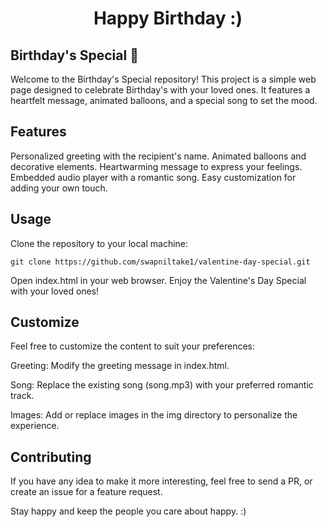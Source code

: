<h1 align="center">
    Happy Birthday :)
</h1>

## Birthday's Special 💖
Welcome to the Birthday's Special repository! This project is a simple web page designed to celebrate Birthday's with your loved ones. It features a heartfelt message, animated balloons, and a special song to set the mood.

## Features
Personalized greeting with the recipient's name.
Animated balloons and decorative elements.
Heartwarming message to express your feelings.
Embedded audio player with a romantic song.
Easy customization for adding your own touch.

## Usage
Clone the repository to your local machine:

`git clone https://github.com/swapniltake1/valentine-day-special.git`

Open index.html in your web browser.
Enjoy the Valentine's Day Special with your loved ones!

## Customize
Feel free to customize the content to suit your preferences:

Greeting: Modify the greeting message in index.html.

Song: Replace the existing song (song.mp3) with your preferred romantic track.

Images: Add or replace images in the img directory to personalize the experience.


## Contributing

If you have any idea to make it more interesting, feel free to send a PR, or create an issue for a feature request.

Stay happy and keep the people you care about happy. :)


